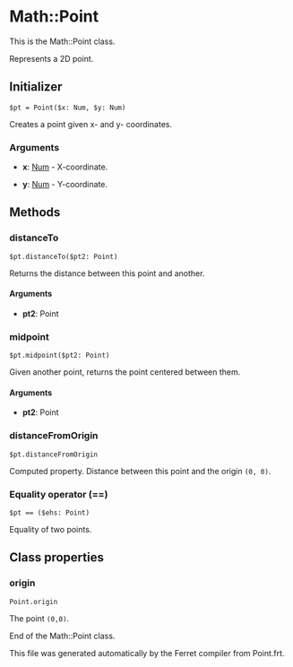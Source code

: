 # Math::Point

This is the Math::Point class.

Represents a 2D point.


## Initializer

```
$pt = Point($x: Num, $y: Num)
```

Creates a point given x- and y- coordinates.


### Arguments

* __x__: [Num](/doc/std/Number.md) - X-coordinate.

* __y__: [Num](/doc/std/Number.md) - Y-coordinate.

## Methods

### distanceTo

```
$pt.distanceTo($pt2: Point)
```

Returns the distance between this point and another.


#### Arguments

* __pt2__: Point  



### midpoint

```
$pt.midpoint($pt2: Point)
```

Given another point, returns the point centered between them.


#### Arguments

* __pt2__: Point  



### distanceFromOrigin

```
$pt.distanceFromOrigin
```

Computed property. Distance between this point and the origin `(0, 0)`.



### Equality operator (==)

```
$pt == ($ehs: Point)
```

Equality of two points.

## Class properties

### origin

```
Point.origin
```

The point `(0,0)`.



End of the Math::Point class.

This file was generated automatically by the Ferret compiler from
Point.frt.